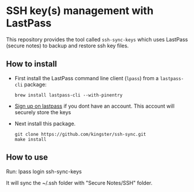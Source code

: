 # SSH key(s) management with LastPass 
 
This repository provides the tool called `ssh-sync-keys` which uses LastPass (secure notes)
to backup and restore ssh key files. 

## How to install

- First install the LastPass command line client (`lpass`) from a `lastpass-cli` package:

	```
	brew install lastpass-cli --with-pinentry
	```
- [Sign up on lastpass](https://lastpass.com/f?207276) if you dont have an account. This account will securely store the keys
- Next install this package. 

	```
	git clone https://github.com/kingster/ssh-sync.git
	make install
	```

## How to use

Run:
	lpass login <your-email-address>
	ssh-sync-keys

It will sync the ~/.ssh folder with  "Secure Notes/SSH" folder.

